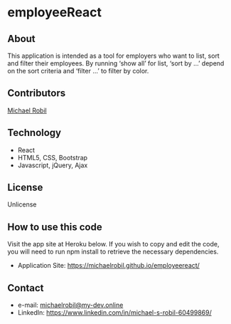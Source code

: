 # employeeReact

## About
This application is intended as a tool for employers who want to list, sort and filter their employees.
By running ‘show all’ for list, ‘sort by ...’ depend on the sort criteria and ‘filter ...’ to filter by color. 

## Contributors
[Michael Robil](https://github.com/michaelrobil)

## Technology
- React
- HTML5, CSS, Bootstrap
- Javascript, jQuery, Ajax

## License
Unlicense

## How to use this code
Visit the app site at Heroku below. If you wish to copy and edit the code, you will need to run npm install to retrieve the necessary dependencies.
- Application Site: https://michaelrobil.github.io/employeereact/

## Contact

- e-mail: michaelrobil@my-dev.online
- LinkedIn: https://www.linkedin.com/in/michael-s-robil-60499869/



